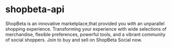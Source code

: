 # shopbeta-api

ShopBeta is an innovative marketplace,that provided you with an unparallel shopping experience. Transforming your experience with wide selections of merchandise, flexible preferences, powerful tools, and a vibrant community of social shoppers. Join to buy and sell on ShopBeta Social now.